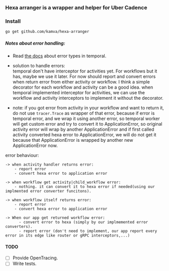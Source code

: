 ### Hexa arranger is a wrapper and helper for Uber Cadence

### Install
```bash
go get github.com/kamva/hexa-arranger
```


##### Notes about error handling:
- Read [the docs](https://github.com/temporalio/sdk-go/blob/master/temporal/error.go) about error types in temporal.

- solution to handle errors:  
    temporal don't have interceptor for activities yet.
    For workflows but it has, maybe we use it later.
    For now should report and convert errors when return 
    error from either activity or workflow.
    I think a simple decorator for each workflow
    and activity can be a good idea. when temporal
    implemented interceptor for activities, we 
    can use the workflow and activity interceptors
    to implement it without the decorator.

- note: if you got error from activity in your workflow and want to return it, do not use `tracer.Trace` as wrapper of that error, because if error is temporal error, and we wrap it using another error, so temporal worker will get custom error and try to convert it to ApplicationError, so original activity error will
 wrap by another ApplicationError and if first called activity converted hexa error to ApplicationError, we will 
 do not get it because that ApplicationError is wrapped by another new ApplicationError now.
  
error behaviour:

```
-> when activity handler returns error:
    - report error
    - convert hexa error to application error

-> when workflow get activity|child_workflow error:
    - nothing. it can convert it to hexa error if needed(using our implmented error converter funcitons).

-> when workflow itself returns error:
    - report error 
    - convert hexa error to application error
    
-> When our app get returned workflow error:
      - convert error to hexa (simply by our implmemented error converters).
      - report error (don't need to implement, our app report every error in its edge like router or gRPC interceptors,...)
```


#### TODO
- [ ] Provide OpenTracing.
- [ ] Write tests.
